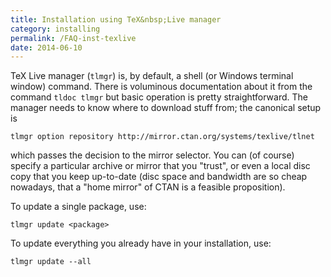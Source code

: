 ```yaml
---
title: Installation using TeX&nbsp;Live manager
category: installing
permalink: /FAQ-inst-texlive
date: 2014-06-10
---
```


TeX&nbsp;Live manager (`tlmgr`) is, by default, a shell (or
Windows terminal window) command.  There is voluminous documentation
about it from the command
  `tldoc tlmgr`
but basic operation is pretty straightforward.  The manager needs to
know where to download stuff from; the canonical setup is
```
tlmgr option repository http://mirror.ctan.org/systems/texlive/tlnet
```
which passes the decision to the mirror selector.  You can (of course)
specify a particular archive or mirror that you "trust", or even a
local disc copy that you keep up-to-date (disc space and bandwidth are
so cheap nowadays, that a "home mirror" of CTAN is a feasible
proposition).

To update a single package, use:
```
tlmgr update <package>
```

To update everything you already have in your installation, use:
```
tlmgr update --all
```


